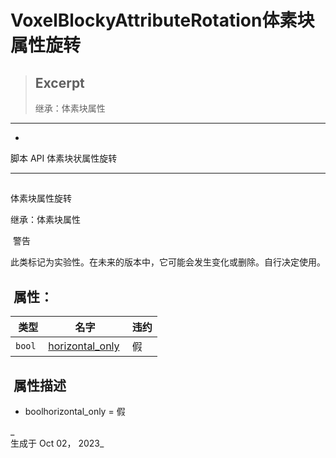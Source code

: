 # VoxelBlockyAttributeRotation体素块属性旋转

> ## Excerpt
> 继承：体素块属性

---
-   [](https://voxel-tools.readthedocs.io/en/latest/)
  
脚本 API 体素块状属性旋转

___

##   
体素块属性旋转

  
继承：体素块属性

 警告

  
此类标记为实验性。在未来的版本中，它可能会发生变化或删除。自行决定使用。

##  属性：

|  类型 |  名字 |  违约 |
| --- | --- | --- |
| `bool` | [horizontal\_only](https://voxel-tools.readthedocs.io/en/latest/api/VoxelBlockyAttributeRotation/#i_horizontal_only) |  假 |

##  属性描述

-     
    boolhorizontal\_only = 假

_  
生成于 Oct 02， 2023_
